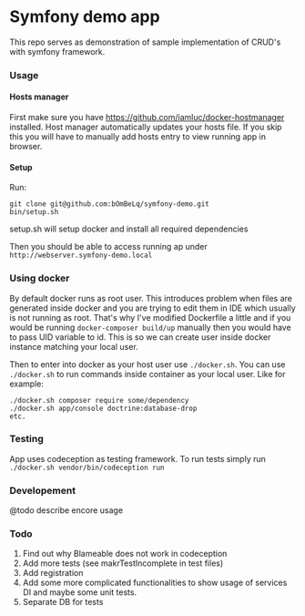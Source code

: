 Symfony demo app
==================
This repo serves as demonstration of sample implementation of CRUD's with symfony framework.

### Usage

#### Hosts manager

First make sure you have https://github.com/iamluc/docker-hostmanager installed. 
Host manager automatically updates your hosts file. 
If you skip this you will have to manually add hosts entry to view running app in browser.

#### Setup
Run:
```
git clone git@github.com:bOmBeLq/symfony-demo.git
bin/setup.sh
```
setup.sh will setup docker and install all required dependencies

Then you should be able to access running ap under
`http://webserver.symfony-demo.local`

### Using docker
By default docker runs as root user. 
This introduces problem when files are generated inside docker
and you are trying to edit them in IDE which usually is not running as root.
That's why I've modified Dockerfile a little and if you would be running `docker-composer build/up` manually then you would have to pass UID variable to id.
This is so we can create user inside docker instance matching your local user.

Then to enter into docker as your host user use `./docker.sh`.
You can use `./docker.sh` to run commands inside container as your local user.
Like for example:
```
./docker.sh composer require some/dependency
./docker.sh app/console doctrine:database-drop
etc.
```
### Testing
App uses codeception as testing framework.
To run tests simply run
`./docker.sh vendor/bin/codeception run`

### Developement

@todo describe encore usage

### Todo
1. Find out why Blameable does not work in codeception
1. Add more tests (see makrTestIncomplete in test files)
1. Add registration
1. Add some more complicated functionalities to show usage of services DI and maybe some unit tests.
1. Separate DB for tests